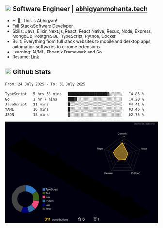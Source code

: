 ## <img src="https://media.giphy.com/media/v1.Y2lkPTc5MGI3NjExNjBuMTFuMDMxcjR0OXp2Zjk5Z3A2ajkzYWpiaDFmdWJhZzY2anM1MCZlcD12MV9naWZzX3NlYXJjaCZjdD1n/UcK7JalnjCz0k/giphy.gif" width="20" height="20" /> Software Engineer | [abhigyanmohanta.tech](https://abhigyanmohanta.tech)


- Hi 👋, This is Abhigyan!
- Full Stack/Software Developer
- Skills: Java, Elixir, Next.js, React, React Native, Redux, Node, Express, MongoDB, PostgreSQL, TypeScript, Python, Docker
- Built: Everything from full stack websites to mobile and desktop apps, automation softwares to chrome extensions
- Learning: AI/ML, Phoenix Framework and Go
- Resume: [Link](https://abhigyan-mohanta.github.io/resume/)


## <img src="https://media.giphy.com/media/v1.Y2lkPTc5MGI3NjExOTVzbjE3Z3F6bDhrNGtzYWpiODJkeTRhcHRqN3MwaGV2cTZ3ajR3eCZlcD12MV9naWZzX3NlYXJjaCZjdD1n/o0vwzuFwCGAFO/giphy.gif" width="20" height="20" /> Github Stats
<!--START_SECTION:waka-->

```txt
From: 24 July 2025 - To: 31 July 2025

TypeScript   5 hrs 58 mins   ██████████████████▓░░░░░░   74.85 %
Go           1 hr 7 mins     ███▓░░░░░░░░░░░░░░░░░░░░░   14.20 %
JavaScript   21 mins         █░░░░░░░░░░░░░░░░░░░░░░░░   04.41 %
YAML         16 mins         █░░░░░░░░░░░░░░░░░░░░░░░░   03.46 %
JSON         13 mins         ▓░░░░░░░░░░░░░░░░░░░░░░░░   02.75 %
```

<!--END_SECTION:waka-->
![](./profile-3d-contrib/profile-night-rainbow.svg)
